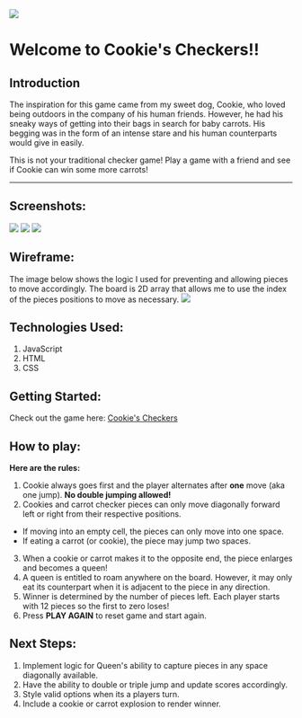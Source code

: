 <img src="https://i.imgur.com/SFGR7bc.png?1">

# Welcome to Cookie's Checkers!!

## Introduction

The inspiration for this game came from my sweet dog, Cookie, who loved being outdoors in the company of his human friends. However, he had his sneaky ways of getting into their bags in search for baby carrots. His begging was in the form of an intense stare and his human counterparts would give in easily.

This is not your traditional checker game! Play a game with a friend and see if Cookie can win some more carrots! 

---
 
## Screenshots: 

<img src="https://i.imgur.com/MEX7cku.png">
<img src="https://i.imgur.com/HDTA4J2.png">
<img src="https://i.imgur.com/WFr1nqP.png">

## Wireframe:

The image below shows the logic I used for preventing and allowing pieces to move accordingly. The board is 2D array that allows me to use the index of the pieces positions to move as necessary.
<img src="https://i.imgur.com/kJ6rGWq.jpg?1">

## Technologies Used:

1. JavaScript
2. HTML
3. CSS

## Getting Started: 

Check out the game here: [Cookie's Checkers](https://ninalk.github.io/CookiesCheckers/)

## How to play:

**Here are the rules:**

1. Cookie always goes first and the player alternates after **one** move (aka one jump). **No double jumping allowed!**
2. Cookies and carrot checker pieces can only move diagonally forward left or right from their respective positions.
* If moving into an empty cell, the pieces can only move into one space.
* If eating a carrot (or cookie), the piece may jump two spaces.
3. When a cookie or carrot makes it to the opposite end, the piece enlarges and becomes a queen!
4. A queen is entitled to roam anywhere on the board. However, it may only eat its counterpart when it is adjacent to the piece in any direction.
5. Winner is determined by the number of pieces left. Each player starts with 12 pieces so the first to zero loses!
6. Press **PLAY AGAIN** to reset game and start again.

## Next Steps:

1. Implement logic for Queen's ability to capture pieces in any space diagonally available.
2. Have the ability to double or triple jump and update scores accordingly.
3. Style valid options when its a players turn.
4. Include a cookie or carrot explosion to render winner.
